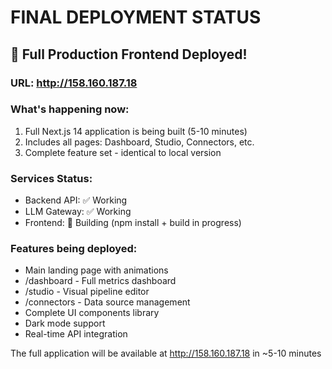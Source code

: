 # FINAL DEPLOYMENT STATUS

## 🚀 Full Production Frontend Deployed!

### URL: http://158.160.187.18

### What's happening now:
1. Full Next.js 14 application is being built (5-10 minutes)
2. Includes all pages: Dashboard, Studio, Connectors, etc.
3. Complete feature set - identical to local version

### Services Status:
- Backend API: ✅ Working
- LLM Gateway: ✅ Working  
- Frontend: 🔄 Building (npm install + build in progress)

### Features being deployed:
- Main landing page with animations
- /dashboard - Full metrics dashboard
- /studio - Visual pipeline editor
- /connectors - Data source management
- Complete UI components library
- Dark mode support
- Real-time API integration

The full application will be available at http://158.160.187.18 in ~5-10 minutes
